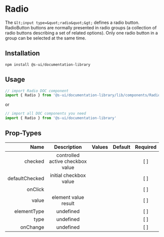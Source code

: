 # Radio
The `&lt;input type=&quot;radio&quot;&gt;` defines a radio button.
RadioButton buttons are normally presented in radio groups (a collection of radio buttons describing a set of related options). Only one radio button in a group can be selected at the same time.

## Installation
`npm install @s-ui/documentation-library`

## Usage

```js
// import Radio DOC component
import { Radio } from '@s-ui/documentation-library/lib/components/Radio/Radio.js'
```

or

```js
// import all DOC components you need
import { Radio } from '@s-ui/documentation-library'
```

## Prop-Types

| Name | Description | Values  | Default | Required |
| ---: |:---:| ---:| ---: |:---: |
| checked | controlled active checkbox value | | |  [ ]  |
| defaultChecked | initial checkbox value | | |  [ ]  |
| onClick |  | | |  [ ]  |
| value | element value result | | |  [ ]  |
| elementType | undefined | | |  [ ]  |
| type | undefined | | |  [ ]  |
| onChange | undefined | | |  [ ]  |
